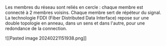 


Les membres du réseau sont reliés en cercle : chaque membre est connecté à 2 membres voisins.
Chaque membre sert de répéteur du signal.
La technologie FDDI (Fiber Distributed Data Interface) repose sur une double topologie en anneau, dans un sens et dans l'autre, pour une redondance de la connection.

![[Pasted image 20240221151938.png]]